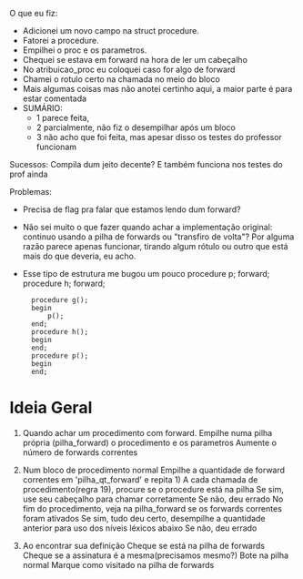 
O que eu fiz:
   - Adicionei um novo campo na struct procedure.
   - Fatorei a procedure.
   - Empilhei o proc e os parametros.
   - Chequei se estava em forward na hora de ler um cabeçalho
   - No atribuicao_proc eu coloquei caso for algo de forward
   - Chamei o rotulo certo na chamada no meio do bloco
   - Mais algumas coisas mas não anotei certinho aqui, a maior parte é para estar comentada
   - SUMÁRIO: 
      - 1 parece feita, 
      - 2 parcialmente, não fiz o desempilhar após um bloco
      - 3 não acho que foi feita, mas apesar disso os testes do professor funcionam

Sucessos:
    Compila dum jeito decente? E também funciona nos testes do prof ainda

Problemas:
- Precisa de flag pra falar que estamos lendo dum forward?
- Não sei muito o que fazer quando achar a implementação original: continuo usando a pilha de forwards ou "transfiro de volta"?
    Por alguma razão parece apenas funcionar, tirando algum rótulo ou outro que está mais do que deveria, eu acho.

- Esse tipo de estrutura me bugou um pouco
        procedure p; forward;
        procedure h; forward;

        procedure g();
        begin
            p();
        end;
        procedure h();
        begin
        end;
        procedure p();
        begin
        end;


# Ideia Geral

1) Quando achar um procedimento com forward.
    Empilhe numa pilha própria (pilha_forward) o procedimento e os parametros
    Aumente o número de forwards correntes

2) Num bloco de procedimento normal
    Empilhe a quantidade de forward correntes em 'pilha_qt_forward' e repita 1)
    A cada chamada de procedimento(regra 19), procure se o procedure está na pilha
        Se sim, use seu cabeçalho para chamar corretamente
        Se não, deu errado
    No fim do procedimento, veja na pilha_forward se os forwards correntes foram 
    ativados
        Se sim, tudo deu certo, desempilhe a quantidade anterior para uso dos níveis léxicos abaixo
        Se não, deu errado

3) Ao encontrar sua definição
    Cheque se está na pilha de forwards
    Cheque se a assinatura é a mesma(precisamos mesmo?)
    Bote na pilha normal
    Marque como visitado na pilha de forwards

